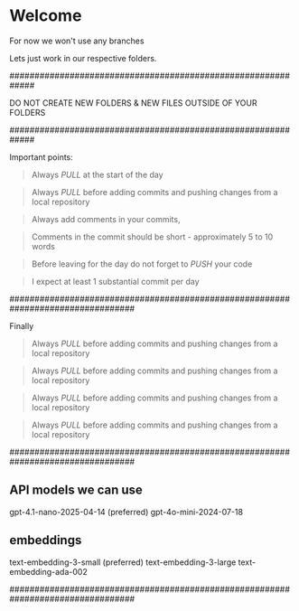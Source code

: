 # Welcome

For now we won't use any branches


Lets just work in our respective folders. 


#############################################################

DO NOT CREATE NEW FOLDERS & NEW FILES OUTSIDE OF YOUR FOLDERS

#############################################################


Important points: 

> Always *PULL* at the start of the day

> Always *PULL* before adding commits and pushing changes from a local repository


> Always add comments in your commits, 

> Comments in the commit should be short - approximately 5 to 10 words

> Before leaving for the day do not forget to *PUSH* your code

> I expect at least 1 substantial commit per day

#################################################################################

Finally

> Always *PULL* before adding commits and pushing changes from a local repository

> Always *PULL* before adding commits and pushing changes from a local repository

> Always *PULL* before adding commits and pushing changes from a local repository

> Always *PULL* before adding commits and pushing changes from a local repository

#################################################################################



## API models we can use
gpt-4.1-nano-2025-04-14 (preferred)
gpt-4o-mini-2024-07-18

## embeddings
text-embedding-3-small (preferred)
text-embedding-3-large
text-embedding-ada-002

#################################################################################
